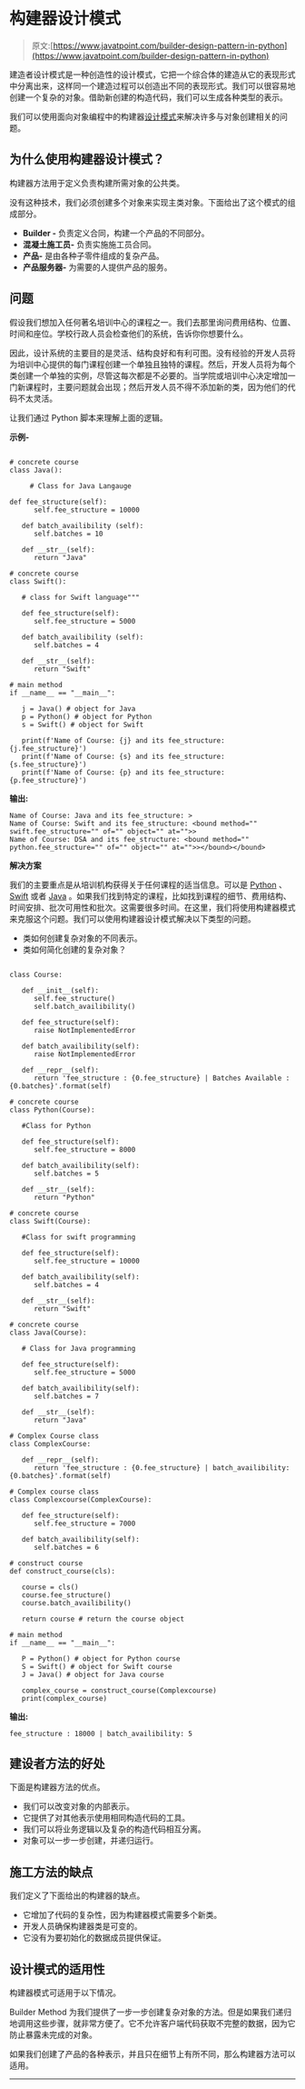 # 构建器设计模式

> 原文:[https://www.javatpoint.com/builder-design-pattern-in-python](https://www.javatpoint.com/builder-design-pattern-in-python)

建造者设计模式是一种创造性的设计模式，它把一个综合体的建造从它的表现形式中分离出来，这样同一个建造过程可以创造出不同的表现形式。我们可以很容易地创建一个复杂的对象。借助新创建的构造代码，我们可以生成各种类型的表示。

我们可以使用面向对象编程中的构建器[设计模式](https://www.javatpoint.com/python-design-pattern)来解决许多与对象创建相关的问题。

## 为什么使用构建器设计模式？

构建器方法用于定义负责构建所需对象的公共类。

没有这种技术，我们必须创建多个对象来实现主类对象。下面给出了这个模式的组成部分。

*   **Builder -** 负责定义合同，构建一个产品的不同部分。
*   **混凝土施工员-** 负责实施施工员合同。
*   **产品-** 是由各种子零件组成的复杂产品。
*   **产品服务器-** 为需要的人提供产品的服务。

## 问题

假设我们想加入任何著名培训中心的课程之一。我们去那里询问费用结构、位置、时间和座位。学校行政人员会检查他们的系统，告诉你你想要什么。

因此，设计系统的主要目的是灵活、结构良好和有利可图。没有经验的开发人员将为培训中心提供的每门课程创建一个单独且独特的课程。然后，开发人员将为每个类创建一个单独的实例，尽管这每次都是不必要的。当学院或培训中心决定增加一门新课程时，主要问题就会出现；然后开发人员不得不添加新的类，因为他们的代码不太灵活。

让我们通过 Python 脚本来理解上面的逻辑。

**示例-**

```

# concrete course 
class Java(): 

     # Class for Java Langauge

def fee_structure(self): 
      self.fee_structure = 10000

   def batch_availibility (self): 
      self.batches = 10

   def __str__(self): 
      return "Java"

# concrete course 
class Swift(): 

   # class for Swift language"""

   def fee_structure(self): 
      self.fee_structure = 5000

   def batch_availibility (self): 
      self.batches = 4

   def __str__(self): 
      return "Swift"

# main method 
if __name__ == "__main__": 

   j = Java() # object for Java
   p = Python() # object for Python
   s = Swift() # object for Swift 

   print(f'Name of Course: {j} and its fee_structure: {j.fee_structure}') 
   print(f'Name of Course: {s} and its fee_structure: {s.fee_structure}') 
   print(f'Name of Course: {p} and its fee_structure: {p.fee_structure}')

```

**输出:**

```
Name of Course: Java and its fee_structure: >
Name of Course: Swift and its fee_structure: <bound method="" swift.fee_structure="" of="" object="" at="">>
Name of Course: DSA and its fee_structure: <bound method="" python.fee_structure="" of="" object="" at="">></bound></bound> 
```

**解决方案**

我们的主要重点是从培训机构获得关于任何课程的适当信息。可以是 [Python](https://www.javatpoint.com/python-tutorial) 、 [Swift](https://www.javatpoint.com/swift-tutorial) 或者 [Java](https://www.javatpoint.com/java-tutorial) 。如果我们找到特定的课程，比如找到课程的细节、费用结构、时间安排、批次可用性和批次。这需要很多时间。在这里，我们将使用构建器模式来克服这个问题。我们可以使用构建器设计模式解决以下类型的问题。

*   类如何创建复杂对象的不同表示。
*   类如何简化创建的复杂对象？

```

class Course: 

   def __init__(self): 
      self.fee_structure() 
      self.batch_availibility() 

   def fee_structure(self): 
      raise NotImplementedError 

   def batch_availibility(self): 
      raise NotImplementedError 

   def __repr__(self): 
      return 'fee_structure : {0.fee_structure} | Batches Available : {0.batches}'.format(self) 

# concrete course 
class Python(Course): 

   #Class for Python 

   def fee_structure(self): 
      self.fee_structure = 8000

   def batch_availibility(self): 
      self.batches = 5

   def __str__(self): 
      return "Python"

# concrete course 
class Swift(Course): 

   #Class for swift programming

   def fee_structure(self): 
      self.fee_structure = 10000

   def batch_availibility(self): 
      self.batches = 4

   def __str__(self): 
      return "Swift"

# concrete course 
class Java(Course): 

   # Class for Java programming 

   def fee_structure(self): 
      self.fee_structure = 5000

   def batch_availibility(self): 
      self.batches = 7

   def __str__(self): 
      return "Java"

# Complex Course class
class ComplexCourse: 

   def __repr__(self): 
      return 'fee_structure : {0.fee_structure} | batch_availibility: {0.batches}'.format(self) 

# Complex course class
class Complexcourse(ComplexCourse): 

   def fee_structure(self): 
      self.fee_structure = 7000

   def batch_availibility(self): 
      self.batches = 6

# construct course 
def construct_course(cls): 

   course = cls() 
   course.fee_structure() 
   course.batch_availibility() 

   return course # return the course object 

# main method 
if __name__ == "__main__": 

   P = Python() # object for Python course 
   S = Swift() # object for Swift course 
   J = Java() # object for Java course 

   complex_course = construct_course(Complexcourse) 
   print(complex_course) 

```

**输出:**

```
fee_structure : 18000 | batch_availibility: 5

```

## 建设者方法的好处

下面是构建器方法的优点。

*   我们可以改变对象的内部表示。
*   它提供了对其他表示使用相同构造代码的工具。
*   我们可以将业务逻辑以及复杂的构造代码相互分离。
*   对象可以一步一步创建，并递归运行。

## 施工方法的缺点

我们定义了下面给出的构建器的缺点。

*   它增加了代码的复杂性，因为构建器模式需要多个新类。
*   开发人员确保构建器类是可变的。
*   它没有为要初始化的数据成员提供保证。

## 设计模式的适用性

构建器模式可适用于以下情况。

Builder Method 为我们提供了一步一步创建复杂对象的方法。但是如果我们递归地调用这些步骤，就非常方便了。它不允许客户端代码获取不完整的数据，因为它防止暴露未完成的对象。

如果我们创建了产品的各种表示，并且只在细节上有所不同，那么构建器方法可以适用。

* * *